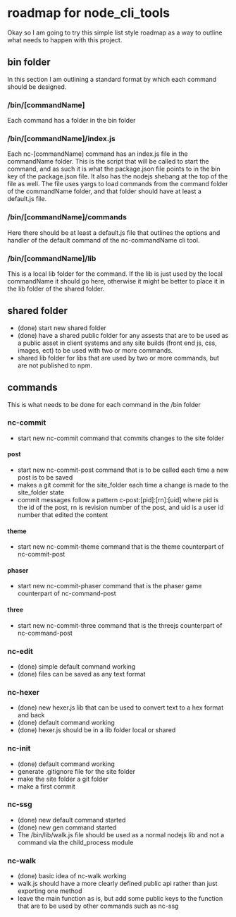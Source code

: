 # roadmap for node_cli_tools

Okay so I am going to try this simple list style roadmap as a way to outline what needs to happen with this project.

## bin folder

In this section I am outlining a standard format by which each command should be designed.

### /bin/[commandName]

Each command has a folder in the bin folder
 
### /bin/[commandName]/index.js

Each nc-[commandName] command has an index.js file in the commandName folder. This is the script that will be called to start the command, and as such it is what the package.json file points to in the bin key of the package.json file. It also has the nodejs shebang at the top of the file as well. The file uses yargs to load commands from the command folder of the commandName folder, and that folder should have at least a default.js file.
 
### /bin/[commandName]/commands

Here there should be at least a default.js file that outlines the options and handler of the default command of the nc-commandName cli tool.
 
### /bin/[commandName]/lib

This is a local lib folder for the command. If the lib is just used by the local commandName it should go here, otherwise it might be better to place it in the lib folder of the shared folder.

## shared folder

* (done) start new shared folder
* (done) have a shared public folder for any assests that are to be used as a public asset in client systems and any site builds (front end js, css, images, ect) to be used with two or more commands.
* shared lib folder for libs that are used by two or more commands, but are not published to npm.

## commands

This is what needs to be done for each command in the /bin folder

### nc-commit

* start new nc-commit command that commits changes to the site folder

#### post

* start new nc-commit-post command that is to be called each time a new post is to be saved
* makes a git commit for the site_folder each time a change is made to the site_folder state
* commit messages follow a pattern c-post:[pid]:[rn]:[uid] where pid is the id of the post, rn is revision number of the post, and uid is a user id number that edited the content

#### theme

* start new nc-commit-theme command that is the theme counterpart of nc-commit-post

#### phaser

* start new nc-commit-phaser command that is the phaser game counterpart of nc-command-post

#### three

* start new nc-commit-three command that is the threejs counterpart of nc-command-post

### nc-edit

* (done) simple default command working
* (done) files can be saved as any text format

### nc-hexer

* (done) new hexer.js lib that can be used to convert text to a hex format and back
* (done) default command working
* (done) hexer.js should be in a lib folder local or shared

### nc-init

* (done) default command working
* generate .gitignore file for the site folder
* make the site folder a git folder
* make a first commit

### nc-ssg

* (done) new default command started
* (done) new gen command started
* The /bin/lib/walk.js file should be used as a normal nodejs lib and not a command via the child_process module

### nc-walk

* (done) basic idea of nc-walk working
* walk.js should have a more clearly defined public api rather than just exporting one method
* leave the main function as is, but add some public keys to the function that are to be used by other commands such as nc-ssg
